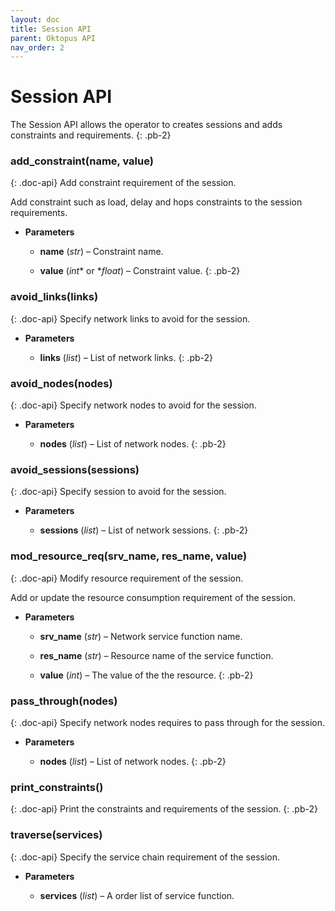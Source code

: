 ```yaml
---
layout: doc
title: Session API
parent: Oktopus API
nav_order: 2
---
```


# Session API

The Session API allows the operator to creates sessions and adds constraints and requirements.
{: .pb-2}

### add_constraint(name, value)
{: .doc-api}
Add constraint requirement of the session.

Add constraint such as load, delay and hops constraints to the session requirements.

* **Parameters**

    * **name** (*str*) – Constraint name.


    * **value** (*int** or **float*) – Constraint value.
{: .pb-2}

### avoid_links(links)
{: .doc-api}
Specify network links to avoid for the session.


* **Parameters**

  * **links** (*list*) – List of network links.
{: .pb-2}

### avoid_nodes(nodes)
{: .doc-api}
Specify network nodes to avoid for the session.


* **Parameters**

  * **nodes** (*list*) – List of network nodes.
{: .pb-2}

### avoid_sessions(sessions)
{: .doc-api}
Specify session to avoid for the session.


* **Parameters**

   * **sessions** (*list*) – List of network sessions.
{: .pb-2}

### mod_resource_req(srv_name, res_name, value)
{: .doc-api}
Modify resource requirement of the session.

Add or update the resource consumption requirement of the session.


* **Parameters**

    
    * **srv_name** (*str*) – Network service function name.


    * **res_name** (*str*) – Resource name of the service function.


    * **value** (*int*) – The value of the the resource.
{: .pb-2}

### pass_through(nodes)
{: .doc-api}
Specify network nodes requires to pass through for the session.


* **Parameters**

  * **nodes** (*list*) – List of network nodes.
{: .pb-2}


### print_constraints()
{: .doc-api}
Print the constraints and requirements of the session.
{: .pb-2}

### traverse(services)
{: .doc-api}
Specify the service chain requirement of the session.


* **Parameters**

  * **services** (*list*) – A order list of service function.
